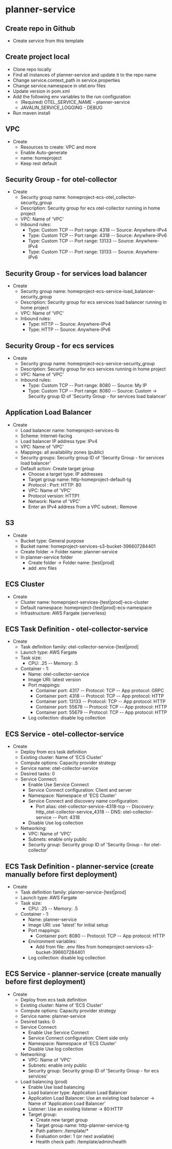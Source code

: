 # planner-service

## Create repo in Github

* Create service from this template

## Create project local

* Clone repo locally
* Find all instances of planner-service and update it to the repo name
* Change service.context_path in service.properties
* Change service.namespace in otel.env files
* Update version in pom.xml
* Add the following env variables to the run configuration
    * (Required) OTEL_SERVICE_NAME - planner-service
    * JAVALIN_SERVICE_LOGGING - DEBUG
* Run maven install

## VPC

* Create
    * Resources to create: VPC and more
    * Enable Auto-generate
    * name: homeproject
    * Keep rest default

## Security Group - for otel-collector

* Create
    * Security group name: homeproject-ecs-otel_collector-security_group
    * Description: Security group for ecs otel-collector running in home project
    * VPC: Name of 'VPC'
    * Inbound rules:
        * Type: Custom TCP -- Port range: 4318 -- Source: Anywhere-IPv4
        * Type: Custom TCP -- Port range: 4318 -- Source: Anywhere-IPv6
        * Type: Custom TCP -- Port range: 13133 -- Source: Anywhere-IPv4
        * Type: Custom TCP -- Port range: 13133 -- Source: Anywhere-IPv6

## Security Group - for services load balancer

* Create
    * Security group name: homeproject-ecs-service-load_balancer-security_group
    * Description: Security group for ecs services load balancer running in home project
    * VPC: Name of 'VPC'
    * Inbound rules:
        * Type: HTTP -- Source: Anywhere-IPv4
        * Type: HTTP -- Source: Anywhere-IPv6

## Security Group - for ecs services

* Create
    * Security group name: homeproject-ecs-service-security_group
    * Description: Security group for ecs services running in home project
    * VPC: Name of 'VPC'
    * Inbound rules:
        * Type: Custom TCP -- Port range: 8080 -- Source: My IP
        * Type: Custom TCP -- Port range: 8080 -- Source: Custom -> Security group ID of 'Security Group - for services
          load balancer'

## Application Load Balancer

* Create
    * Load balancer name: homeproject-services-lb
    * Scheme: Internet-facing
    * Load balancer IP address type: IPv4
    * VPC: Name of 'VPC'
    * Mappings: all availability zones (public)
    * Security groups: Security group ID of 'Security Group - for services load balancer'
    * Default action: Create target group
        * Choose a target type: IP addresses
        * Target group name: http-homeproject-default-tg
        * Protocol : Port: HTTP: 80
        * VPC: Name of 'VPC'
        * Protocol version: HTTP1
        * Network: Name of 'VPC'
        * Enter an IPv4 address from a VPC subnet.: Remove

## S3

* Create
    * Bucket type: General purpose
    * Bucket name: homeproject-services-s3-bucket-396607284401
    * Create folder -> Folder name: planner-service
    * In planner-service folder
        * Create folder -> Folder name: [test|prod]
        * add .env files

## ECS Cluster

* Create
    * Cluster name: homeproject-services-[test|prod]-ecs-cluster
    * Default namespace: homeproject-[test|prod]-ecs-namespace
    * Infrastructure: AWS Fargate (serverless)

## ECS Task Definition - otel-collector-service

* Create
    * Task definition family: otel-collector-service-[test|prod]
    * Launch type: AWS Fargate
    * Task size:
        * CPU: .25 -- Memory: .5
    * Container - 1:
        * Name: otel-collector-service
        * Image URI: latest version
        * Port mappings:
            * Container port: 4317 -- Protocol: TCP -- App protocol: GRPC
            * Container port: 4318 -- Protocol: TCP -- App protocol: HTTP
            * Container port: 13133 -- Protocol: TCP -- App protocol: HTTP
            * Container port: 55678 -- Protocol: TCP -- App protocol: HTTP
            * Container port: 55679 -- Protocol: TCP -- App protocol: HTTP
        * Log collection: disable log collection

## ECS Service - otel-collector-service

* Create
    * Deploy from ecs task definition
    * Existing cluster: Name of 'ECS Cluster'
    * Compute options: Capacity provider strategy
    * Service name: otel-collector-service
    * Desired tasks: 0
    * Service Connect:
        * Enable Use Service Connect
        * Service Connect configuration: Client and server
        * Namespace: Namespace of 'ECS Cluster'
        * Service Connect and discovery name configuration:
            * Port alias: otel-collector-service-4318-tcp -- Discovery: http_otel-collector-service_4318 -- DNS:
              otel-collector-service -- Port: 4318
        * Disable Use log collection
    * Networking:
        * VPC: Name of 'VPC'
        * Subnets: enable only public
        * Security group: Security group ID of 'Security Group - for otel-collector'

## ECS Task Definition - planner-service (create manually before first deployment)

* Create
    * Task definition family: planner-service-[test|prod]
    * Launch type: AWS Fargate
    * Task size:
        * CPU: .25 -- Memory: .5
    * Container - 1:
        * Name: planner-service
        * Image URI: use 'latest' for initial setup
        * Port mappings:
            * Container port: 8080 -- Protocol: TCP -- App protocol: HTTP
        * Environment variables:
            * Add from file: .env files from homeproject-services-s3-bucket-396607284401
        * Log collection: disable log collection

## ECS Service - planner-service (create manually before first deployment)

* Create
    * Deploy from ecs task definition
    * Existing cluster: Name of 'ECS Cluster'
    * Compute options: Capacity provider strategy
    * Service name: planner-service
    * Desired tasks: 0
    * Service Connect:
        * Enable Use Service Connect
        * Service Connect configuration: Client side only
        * Namespace: Namespace of 'ECS Cluster'
        * Disable Use log collection
    * Networking:
        * VPC: Name of 'VPC'
        * Subnets: enable only public
        * Security group: Security group ID of 'Security Group - for ecs services'
    * Load balancing (prod)
        * Enable Use load balancing
        * Load balancer type: Application Load Balancer
        * Application Load Balancer: Use an existing load balancer -> Name of 'Application Load Balancer'
        * Listener: Use an existing listener -> 80:HTTP
        * Target group:
            * Create new target group
            * Target group name: http-planner-service-tg
            * Path pattern: /template/*
            * Evaluation order: 1 (or next available)
            * Health check path: /template/admin/health
